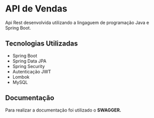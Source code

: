 # API de Vendas

Api Rest desenvolvida utilizando a lingaguem de programação Java e Spring Boot.

## Tecnologias Utilizadas

- Spring Boot
- Spring Data JPA
- Spring Security
- Autenticação JWT
- Lombok
- MySQL

## Documentação

Para realizar a documentação foi utilizado o **SWAGGER.**
